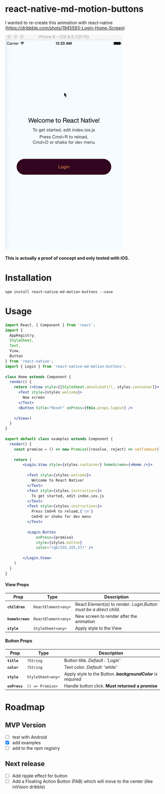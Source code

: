 # react-native-md-motion-buttons

I wanted to re-create this animation with react-native (https://dribbble.com/shots/1945593-Login-Home-Screen)

![Example](examples/doc/button.gif)

**This is actually a proof of concept and only tested with iOS.**

# Installation

`npm install react-native-md-motion-buttons --save`

# Usage

```jsx
import React, { Component } from 'react';
import {
  AppRegistry,
  StyleSheet,
  Text,
  View,
  Button
} from 'react-native';
import { Login } from 'react-native-md-motion-buttons';

class Home extends Component {
  render() {
    return (<View style={[StyleSheet.absoluteFill, styles.container]}>
      <Text style={styles.welcome}>
        New screen
      </Text>
      <Button title="Reset" onPress={this.props.logout} />

    </View>)
  }
}

export default class examples extends Component {
  render() {
    const promise = () => new Promise((resolve, reject) => setTimeout(() => resolve(), 2000) );

    return (
        <Login.View style={styles.container} homeScreen={<Home />}>

          <Text style={styles.welcome}>
            Welcome to React Native!
          </Text>
          <Text style={styles.instructions}>
            To get started, edit index.ios.js
          </Text>
          <Text style={styles.instructions}>
            Press Cmd+R to reload,{'\n'}
            Cmd+D or shake for dev menu
          </Text>

          <Login.Button
              onPress={promise}
              style={styles.button}
              color="rgb(255,155,57)" />

        </Login.View>
    )
  }
}
```

#### View Props

| Prop | Type | Description |
|---|---|---|
|**`children`**|`ReactElement<any>`|React Element(s) to render.  _Login.Button must be a direct child._|
|**`homeScreen`**|`ReactElement<any>`|New screen to render after the animation|
|**`style`**|`StyleSheet<any>`|Apply style to the View|

#### Button Props

| Prop | Type | Description |
|---|---|---|
|**`title`**|`?String`|Button title.  _Default : 'Login'_|
|**`color`**|`?String`|Text color.  _Default: 'white'_|
|**`style`**|`StyleSheet<any>`|Apply style to the Button.  _**backgroundColor** is required_|
|**`onPress`**|`() => Promise>`|Handle button click. **Must returned a promise**|

# Roadmap

## MVP Version

- [ ] test with Android
- [x] add examples
- [ ] add to the npm registry

## Next release

- [ ] Add ripple effect for button
- [ ] Add a Floating Action Button (FAB) which will move to the center (like inVision dribble)
